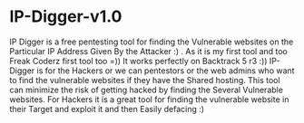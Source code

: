 IP-Digger-v1.0
==============

IP Digger is a free pentesting tool for finding the Vulnerable websites on the Particular IP Address Given By the Attacker :) . As it is my first tool and too Freak Coderz first tool too =)) It works perfectly on Backtrack 5 r3 :)) IP-Digger is for the Hackers or we can pentestors or the web admins who want to find the vulnerable websites if they have the Shared hosting. This tool can minimize the risk of getting hacked by finding the Several Vulnerable websites. For Hackers it is a great tool for finding the vulnerable website in their Target and exploit it and then Easily defacing :)
